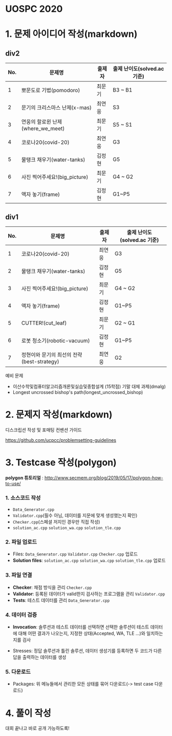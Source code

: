 # UOSPC 2020
# 1. 문제 아이디어 작성(markdown)

## div2

| No.  | 문제명                                | 출제자 | 출제 난이도(solved.ac 기준) |
| ---- | ------------------------------------- | ------ | --------------------------- |
| 1    | 뽀문도로 기법(pomodoro)           | 최문기 | B3 ~ B1                     |
| 2    | 문기의 크리스마스 난제(x-mas)         | 최연웅 | S3                          |
| 3    | 연웅의 할로윈 난제(where_we_meet)     | 최문기 | S5 ~ S1                     |
| 4    | 코로나20(covid-20)                    | 최연웅 | G3                         |
| 5    | 물탱크 채우기(water-tanks)            | 김정현 |  G5                          |
| 6    | 사진 찍어주세요!(big_picture)         | 최문기 | G4 ~ G2                     |
| 7    | 액자 놓기(frame)                      | 김정현 |  G1~P5                       |

## div1

| No.  | 문제명                                | 출제자 | 출제 난이도(solved.ac 기준) |
| ---- | ------------------------------------- | ------ | --------------------------- |
| 1    | 코로나20(covid-20)                    | 최연웅 |  G3                       |
| 2    | 물탱크 채우기(water-tanks)            | 김정현 |    G5                      |
| 3    | 사진 찍어주세요!(big_picture)         | 최문기 | G4 ~ G2                     |
| 4    | 액자 놓기(frame)                      | 김정현 |   G1~P5                       |
| 5    | CUTTER!(cut_leaf)          | 최문기 | G2 ~ G1                     |
| 6    | 로봇 청소기(robotic-vacuum)           | 김정현 |     G1~P5                   |
| 7    | 정현이와 문기의 최선의 전략(best-strategy)     | 최연웅 | G2                  |

예비 문제

- 이산수학및컴퓨터알고리즘개론및실습및종합설계 (15학점) 기말 대체 과제(dmalg)
- Longest uncrossed bishop's path(longest_uncrossed_bishop)



# 2. 문제지 작성(markdown)

디스크립션 작성 및 포매팅 컨벤션 가이드

https://github.com/ucpcc/problemsetting-guidelines



# 3. Testcase 작성(polygon)

**polygon 튜토리얼** : http://www.secmem.org/blog/2019/05/17/polygon-how-to-use/

### 1. 소스코드 작성

- `Data_Generator.cpp`
- `Validator.cpp`(필수 아님, 데이터를 지문에 맞게 생성했는지 확인)
- `Checker.cpp`(스페셜 저지인 경우만 직접 작성)
- `solution_ac.cpp` `solution_wa.cpp` `solution_tle.cpp`

### 2. 파일 업로드

- Files: `Data_Generator.cpp` `Validator.cpp` `Checker.cpp` 업로드
- **Solution files**: `solution_ac.cpp` `solution_wa.cpp` `solution_tle.cpp` 업로드

### 3. 파일 연결

- **Checker**: 채점 방식을 관리 `Checker.cpp`
- **Validator**: 등록된 데이터가 valid한지 검사하는 프로그램을 관리 `Validator.cpp`
- **Tests**: 테스트 데이터를 관리 `Data_Generator.cpp`

### 4. 데이터 검증

- **Invocation**: 솔루션과 테스트 데이터를 선택하면 선택한 솔루션이 테스트 데이터에 대해 어떤 결과가 나오는지, 지정한 상태(Accepted, WA, TLE …)와 일치하는지를 검사

- Stresses: 정답 솔루션과 틀린 솔루션, 데이터 생성기를 등록하면 두 코드가 다른 답을 출력하는 데이터를 생성

### 5. 다운로드

- Packages: 위 메뉴들에서 관리한 모든 상태를 묶어 다운로드(-> test case 다운로드)



# 4. 풀이 작성

대회 끝나고 바로 공개 가능하도록!
